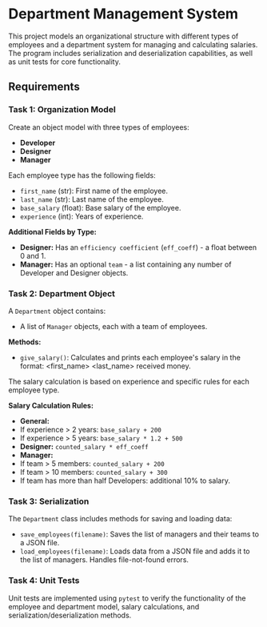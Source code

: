# Department Management SystemThis project models an organizational structure with different types of employees and a department system for managing and calculating salaries. The program includes serialization and deserialization capabilities, as well as unit tests for core functionality.## Requirements### Task 1: Organization ModelCreate an object model with three types of employees:- **Developer**- **Designer**- **Manager**Each employee type has the following fields:- `first_name` (str): First name of the employee.- `last_name` (str): Last name of the employee.- `base_salary` (float): Base salary of the employee.- `experience` (int): Years of experience.**Additional Fields by Type:**- **Designer:** Has an `efficiency coefficient` (`eff_coeff`) - a float between 0 and 1.- **Manager:** Has an optional `team` - a list containing any number of Developer and Designer objects.### Task 2: Department ObjectA `Department` object contains:- A list of `Manager` objects, each with a team of employees.**Methods:**- `give_salary()`: Calculates and prints each employee's salary in the format:<first_name> <last_name> received <salary> money.The salary calculation is based on experience and specific rules for each employee type.**Salary Calculation Rules:**- **General:**- If experience > 2 years: `base_salary + 200`- If experience > 5 years: `base_salary * 1.2 + 500`- **Designer:** `counted_salary * eff_coeff`- **Manager:** - If team > 5 members: `counted_salary + 200`- If team > 10 members: `counted_salary + 300`- If team has more than half Developers: additional 10% to salary.### Task 3: SerializationThe `Department` class includes methods for saving and loading data:- `save_employees(filename)`: Saves the list of managers and their teams to a JSON file.- `load_employees(filename)`: Loads data from a JSON file and adds it to the list of managers. Handles file-not-found errors.### Task 4: Unit TestsUnit tests are implemented using `pytest` to verify the functionality of the employee and department model, salary calculations, and serialization/deserialization methods.